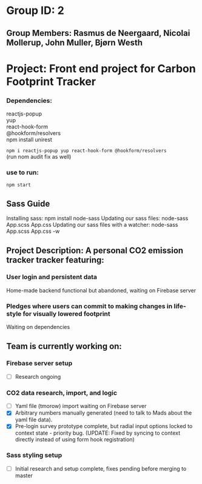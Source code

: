 # Group ID: 2 <br>
## Group Members: Rasmus de Neergaard, Nicolai Mollerup, John Muller, Bjørn Westh

# Project: Front end project for Carbon Footprint Tracker

### Dependencies:
reactjs-popup <br/>
yup <br/>
react-hook-form <br/>
@hookform/resolvers <br/>
npm install unirest <br/>

`npm i reactjs-popup yup react-hook-form @hookform/resolvers` <br/>
(run nom audit fix as well)

### use to run: 
`npm start`

## Sass Guide
Installing sass: npm install node-sass
Updating our sass files: node-sass App.scss App.css
Updating our sass files with a watcher: node-sass App.scss App.css -w


## Project Description: A personal CO2 emission tracker tracker featuring:

### User login and persistent data 
Home-made backend functional but abandoned, waiting on Firebase server

### Pledges where users can commit to making changes in life-style for visually lowered footprint
Waiting on dependencies


## Team is currently working on:

### Firebase server setup
- [ ] Research ongoing

### CO2 data research, import, and logic
- [ ] Yaml file (tmorow) import waiting on Firebase server
- [x] Arbitrary numbers manually generated (need to talk to Mads about the yaml file data). 
- [x] Pre-login survey prototype complete, but radial input options locked to context state - priority bug. (UPDATE: Fixed by syncing to context directly instead of using form hook registration)

### Sass styling setup
- [ ] Initial research and setup complete, fixes pending before merging to master


